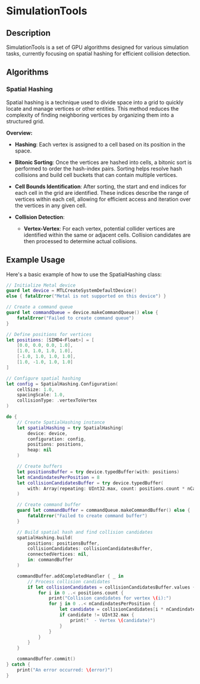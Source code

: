 # SimulationTools

## Description

SimulationTools is a set of GPU algorithms designed for various simulation tasks, currently focusing on spatial hashing for efficient collision detection.

## Algorithms

### Spatial Hashing

Spatial hashing is a technique used to divide space into a grid to quickly locate and manage vertices or other entities. This method reduces the complexity of finding neighboring vertices by organizing them into a structured grid.

**Overview:**

- **Hashing**: Each vertex is assigned to a cell based on its position in the space.
  
- **Bitonic Sorting**: Once the vertices are hashed into cells, a bitonic sort is performed to order the hash-index pairs. Sorting helps resolve hash collisions and build cell buckets that can contain multiple vertices.

- **Cell Bounds Identification**: After sorting, the start and end indices for each cell in the grid are identified. These indices describe the range of vertices within each cell, allowing for efficient access and iteration over the vertices in any given cell.

- **Collision Detection**:
  - **Vertex-Vertex**: For each vertex, potential collider vertices are identified within the same or adjacent cells. Collision candidates are then processed to determine actual collisions.

## Example Usage

Here's a basic example of how to use the SpatialHashing class:

```swift
// Initialize Metal device
guard let device = MTLCreateSystemDefaultDevice()
else { fatalError("Metal is not supported on this device") }

// Create a command queue
guard let commandQueue = device.makeCommandQueue() else {
    fatalError("Failed to create command queue")
}

// Define positions for vertices
let positions: [SIMD4<Float>] = [
    [0.0, 0.0, 0.0, 1.0],
    [1.0, 1.0, 1.0, 1.0],
    [-1.0, 1.0, 1.0, 1.0],
    [1.0, -1.0, 1.0, 1.0]
]

// Configure spatial hashing
let config = SpatialHashing.Configuration(
    cellSize: 1.0,
    spacingScale: 1.0,
    collisionType: .vertexToVertex
)

do {
    // Create SpatialHashing instance
    let spatialHashing = try SpatialHashing(
        device: device,
        configuration: config,
        positions: positions,
        heap: nil
    )

    // Create buffers
    let positionsBuffer = try device.typedBuffer(with: positions)
    let nCandindatesPerPosition = 8
    let collisionCandidatesBuffer = try device.typedBuffer(
        with: Array(repeating: UInt32.max, count: positions.count * nCandindatesPerPosition)
    )

    // Create command buffer
    guard let commandBuffer = commandQueue.makeCommandBuffer() else {
        fatalError("Failed to create command buffer")
    }

    // Build spatial hash and find collision candidates
    spatialHashing.build(
        positions: positionsBuffer,
        collisionCandidates: collisionCandidatesBuffer,
        connectedVertices: nil,
        in: commandBuffer
    )

    commandBuffer.addCompletedHandler { _ in
        // Process collision candidates
        if let collisionCandidates = collisionCandidatesBuffer.values {
            for i in 0 ..< positions.count {
                print("Collision candidates for vertex \(i):")
                for j in 0 ..< nCandindatesPerPosition {
                    let candidate = collisionCandidates[i * nCandindatesPerPosition + j]
                    if candidate != UInt32.max {
                        print("  - Vertex \(candidate)")
                    }
                }
            }
        }
    }

    commandBuffer.commit()
} catch {
    print("An error occurred: \(error)")
}
